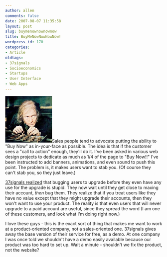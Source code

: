 ```yaml
---
author: allen
comments: false
date: 2007-08-07 11:35:58
layout: post
slug: buymenownownownow
title: BuyMeNowNowNowNow!
wordpress_id: 170
categories:
- Article
oldtags:
- 37signals
- Socioeconomics
- Startups
- User Interface
- Web Apps
---
```


![Ebenezer Scrooge wants you to buy right now.](/images/wp-uploads/2007/08/scrooge.jpg)Sales people tend to advocate putting the ability to "Buy Now" as in-your-face as possible. The idea is that if the customer sees a "call to action" enough, they'll do it. I've been asked in various web design projects to dedicate as much as 1/4 of the page to "Buy Now!!" I've been instructed to add banners, animations, and even sound to push this point. The problem is, it makes users want to stab you. (Of course they can't stab you, so they just leave.)

[37signals realized](http://www.37signals.com/svn/posts/563-design-decisions-when-to-prompt-for-an-upgrade) that bugging users to upgrade before they even have any use for the upgrade is stupid. They now wait until they get close to maxing their account, _then_ bug them. They realize that if you treat users like they have no value except that they might upgrade their accounts, then they won't want to use your product. The reality is that even users that will never upgrade to a paid account are useful, since they spread the word (I am one of these customers, and look what I'm doing right now.)

I love these guys - this is the exact sort of thing that makes me want to work at a product-oriented company, not a sales-oriented one. 37signals gives away the base version of their service for free, as a demo. At one company I was once told we shouldn't have a demo easily available because our product was too hard to set up. Wait a minute - shouldn't we fix the product, not the website?
